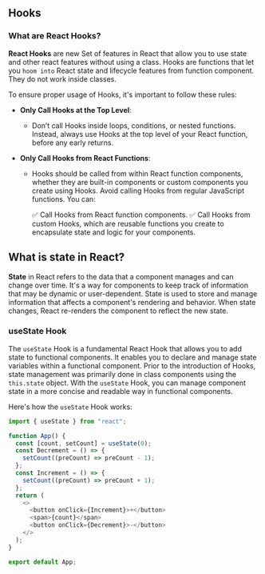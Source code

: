 ## Hooks

### What are React Hooks?

**React Hooks** are new Set of features in React that allow you to use state and other react features without using a class.
Hooks are functions that let you `hoom into` React state and lifecycle features from function component. They do not work inside classes.

To ensure proper usage of Hooks, it's important to follow these rules:

- **Only Call Hooks at the Top Level**:

  - Don’t call Hooks inside loops, conditions, or nested functions. Instead, always use Hooks at the top level of your React function, before any early returns.

- **Only Call Hooks from React Functions**:

  - Hooks should be called from within React function components, whether they are built-in components or custom components you create using Hooks. Avoid calling Hooks from regular JavaScript functions. You can:

    ✅ Call Hooks from React function components.
    ✅ Call Hooks from custom Hooks, which are reusable functions you create to encapsulate state and logic for your components.

## What is state in React?

**State** in React refers to the data that a component manages and can change over time. It's a way for components to keep track of information that may be dynamic or user-dependent. State is used to store and manage information that affects a component's rendering and behavior. When state changes, React re-renders the component to reflect the new state.

### useState Hook

The `useState` Hook is a fundamental React Hook that allows you to add state to functional components. It enables you to declare and manage state variables within a functional component. Prior to the introduction of Hooks, state management was primarily done in class components using the `this.state` object. With the `useState` Hook, you can manage component state in a more concise and readable way in functional components.

Here's how the `useState` Hook works:

```javascript
import { useState } from "react";

function App() {
  const [count, setCount] = useState(0);
  const Decrement = () => {
    setCount((preCount) => preCount - 1);
  };
  const Increment = () => {
    setCount((preCount) => preCount + 1);
  };
  return (
    <>
      <button onClick={Increment}>+</button>
      <span>{count}</span>
      <button onClick={Decrement}>-</button>
    </>
  );
}

export default App;
```
